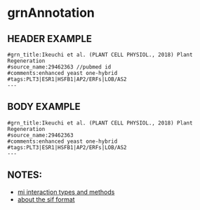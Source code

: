 # grnAnnotation

## HEADER EXAMPLE
```
#grn_title:Ikeuchi et al. (PLANT CELL PHYSIOL., 2018) Plant Regeneration 
#source_name:29462363 //pubmed id
#comments:enhanced yeast one-hybrid
#tags:PLT3|ESR1|HSFB1|AP2/ERFs|LOB/AS2 
---
```


## BODY EXAMPLE
```
#grn_title:Ikeuchi et al. (PLANT CELL PHYSIOL., 2018) Plant Regeneration
#source_name:29462363
#comments:enhanced yeast one-hybrid
#tags:PLT3|ESR1|HSFB1|AP2/ERFs|LOB/AS2 
---
```

## NOTES:
- [mi interaction types and methods](https://www.ebi.ac.uk/ols/ontologies/mi/terms?iri=http%3A%2F%2Fpurl.obolibrary.org%2Fobo%2FMI_0000#)
- [about the sif format](http://manual.cytoscape.org/en/stable/Supported_Network_File_Formats.html)
